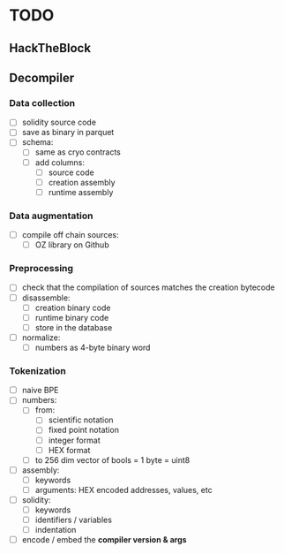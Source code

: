 # TODO

## HackTheBlock

## Decompiler

### Data collection

- [ ] solidity source code
- [ ] save as binary in parquet
- [ ] schema:
    - [ ] same as cryo contracts
    - [ ] add columns:
        - [ ] source code
        - [ ] creation assembly
        - [ ] runtime assembly

### Data augmentation

- [ ] compile off chain sources:
    - [ ] OZ library on Github

### Preprocessing

- [ ] check that the compilation of sources matches the creation bytecode
- [ ] disassemble:
    - [ ] creation binary code
    - [ ] runtime binary code
    - [ ] store in the database
- [ ] normalize:
    - [ ] numbers as 4-byte binary word

### Tokenization

- [ ] naive BPE
- [ ] numbers:
    - [ ] from:
        - [ ] scientific notation
        - [ ] fixed point notation
        - [ ] integer format
        - [ ] HEX format
    - [ ] to 256 dim vector of bools = 1 byte = uint8
- [ ] assembly:
    - [ ] keywords
    - [ ] arguments: HEX encoded addresses, values, etc
- [ ] solidity:
    - [ ] keywords
    - [ ] identifiers / variables
    - [ ] indentation
- [ ] encode / embed the **compiler version & args**
